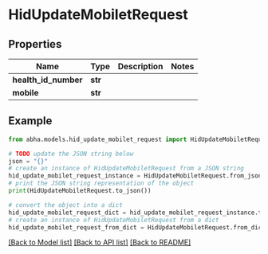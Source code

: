 # HidUpdateMobiletRequest


## Properties

Name | Type | Description | Notes
------------ | ------------- | ------------- | -------------
**health_id_number** | **str** |  | 
**mobile** | **str** |  | 

## Example

```python
from abha.models.hid_update_mobilet_request import HidUpdateMobiletRequest

# TODO update the JSON string below
json = "{}"
# create an instance of HidUpdateMobiletRequest from a JSON string
hid_update_mobilet_request_instance = HidUpdateMobiletRequest.from_json(json)
# print the JSON string representation of the object
print(HidUpdateMobiletRequest.to_json())

# convert the object into a dict
hid_update_mobilet_request_dict = hid_update_mobilet_request_instance.to_dict()
# create an instance of HidUpdateMobiletRequest from a dict
hid_update_mobilet_request_from_dict = HidUpdateMobiletRequest.from_dict(hid_update_mobilet_request_dict)
```
[[Back to Model list]](../README.md#documentation-for-models) [[Back to API list]](../README.md#documentation-for-api-endpoints) [[Back to README]](../README.md)


